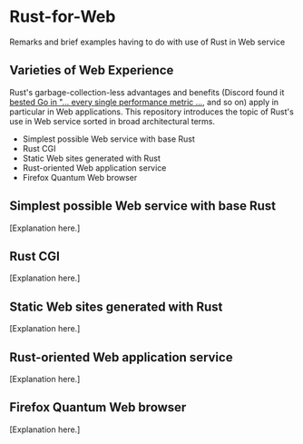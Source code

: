 # Rust-for-Web
Remarks and brief examples having to do with use of Rust in Web service

## Varieties of Web Experience

Rust's garbage-collection-less advantages and benefits (Discord found it [bested Go in "... every single performance metric ...](https://medium.com/discord-engineering/why-discord-is-switching-from-go-to-rust-a190bbca2b1f), and so on) apply in particular in Web applications.  This repository introduces the
topic of Rust's use in Web service sorted in broad architectural terms.
- Simplest possible Web service with base Rust
- Rust CGI
- Static Web sites generated with Rust
- Rust-oriented Web application service
- Firefox Quantum Web browser

## Simplest possible Web service with base Rust

[Explanation here.]

## Rust CGI

[Explanation here.]

## Static Web sites generated with Rust

[Explanation here.]

## Rust-oriented Web application service

[Explanation here.]

## Firefox Quantum Web browser

[Explanation here.]
